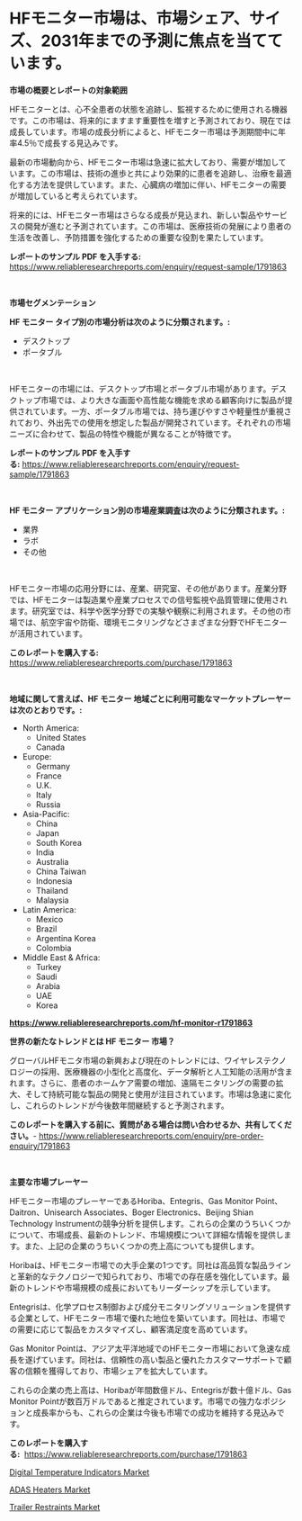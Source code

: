 <p><h1>HFモニター市場は、市場シェア、サイズ、2031年までの予測に焦点を当てています。</h1></p><p><strong>市場の概要とレポートの対象範囲</strong></p>
<p><p>HFモニターとは、心不全患者の状態を追跡し、監視するために使用される機器です。この市場は、将来的にますます重要性を増すと予測されており、現在では成長しています。市場の成長分析によると、HFモニター市場は予測期間中に年率4.5％で成長する見込みです。</p><p>最新の市場動向から、HFモニター市場は急速に拡大しており、需要が増加しています。この市場は、技術の進歩と共により効果的に患者を追跡し、治療を最適化する方法を提供しています。また、心臓病の増加に伴い、HFモニターの需要が増加していると考えられています。</p><p>将来的には、HFモニター市場はさらなる成長が見込まれ、新しい製品やサービスの開発が進むと予測されています。この市場は、医療技術の発展により患者の生活を改善し、予防措置を強化するための重要な役割を果たしています。</p></p>
<p><strong>レポートのサンプル PDF を入手する:</strong> <a href="https://www.reliableresearchreports.com/enquiry/request-sample/1791863">https://www.reliableresearchreports.com/enquiry/request-sample/1791863</a></p>
<p>&nbsp;</p>
<p><strong>市場セグメンテーション</strong></p>
<p><strong>HF モニター タイプ別の市場分析は次のように分類されます。:</strong></p>
<p><ul><li>デスクトップ</li><li>ポータブル</li></ul></p>
<p>&nbsp;</p>
<p><p>HFモニターの市場には、デスクトップ市場とポータブル市場があります。デスクトップ市場では、より大きな画面や高性能な機能を求める顧客向けに製品が提供されています。一方、ポータブル市場では、持ち運びやすさや軽量性が重視されており、外出先での使用を想定した製品が開発されています。それぞれの市場ニーズに合わせて、製品の特性や機能が異なることが特徴です。</p></p>
<p><strong>レポートのサンプル PDF を入手する:</strong>&nbsp;<a href="https://www.reliableresearchreports.com/enquiry/request-sample/1791863">https://www.reliableresearchreports.com/enquiry/request-sample/1791863</a></p>
<p>&nbsp;</p>
<p><strong> HF モニター アプリケーション別の市場産業調査は次のように分類されます。:</strong></p>
<p><ul><li>業界</li><li>ラボ</li><li>その他</li></ul></p>
<p>&nbsp;</p>
<p><p>HFモニター市場の応用分野には、産業、研究室、その他があります。産業分野では、HFモニターは製造業や産業プロセスでの信号監視や品質管理に使用されます。研究室では、科学や医学分野での実験や観察に利用されます。その他の市場では、航空宇宙や防衛、環境モニタリングなどさまざまな分野でHFモニターが活用されています。</p></p>
<p><strong>このレポートを購入する:</strong>&nbsp; <a href="https://www.reliableresearchreports.com/purchase/1791863">https://www.reliableresearchreports.com/purchase/1791863</a></p>
<p>&nbsp;</p>
<p><strong>地域に関して言えば、HF モニター 地域ごとに利用可能なマーケットプレーヤーは次のとおりです。:</strong></p>
<p><ul>
    <li>
        North America:
        <ul>
            <li>United States</li>
            <li>Canada</li>
        </ul>
    </li>
    <li>
        Europe:
        <ul>
            <li>Germany</li>
            <li>France</li>
            <li>U.K.</li>
            <li>Italy</li>
            <li>Russia</li>
        </ul>
    </li>
    <li>
        Asia-Pacific:
        <ul>
            <li>China</li>
            <li>Japan</li>
            <li>South Korea</li>
            <li>India</li>
            <li>Australia</li>
            <li>China Taiwan</li>
            <li>Indonesia</li>
            <li>Thailand</li>
            <li>Malaysia</li>
        </ul>
    </li>
    <li>
        Latin America:
        <ul>
            <li>Mexico</li>
            <li>Brazil</li>
            <li>Argentina Korea</li>
            <li>Colombia</li>
        </ul>
    </li>
    <li>
        Middle East & Africa:
        <ul>
            <li>Turkey</li>
            <li>Saudi</li>
            <li>Arabia</li>
            <li>UAE</li>
            <li>Korea</li>
        </ul>
    </li>
    </ul></p>
<p><strong><a href="https://www.reliableresearchreports.com/hf-monitor-r1791863">https://www.reliableresearchreports.com/hf-monitor-r1791863</a></strong>&nbsp;</p>
<p><strong>世界の新たなトレンドとは HF モニター 市場？</strong></p>
<p><p>グローバルHFモニタ市場の新興および現在のトレンドには、ワイヤレステクノロジーの採用、医療機器の小型化と高度化、データ解析と人工知能の活用が含まれます。さらに、患者のホームケア需要の増加、遠隔モニタリングの需要の拡大、そして持続可能な製品の開発と使用が注目されています。市場は急速に変化し、これらのトレンドが今後数年間継続すると予測されます。</p></p>
<p><strong>このレポートを購入する前に、質問がある場合は問い合わせるか、共有してください。</strong>- <a href="https://www.reliableresearchreports.com/enquiry/pre-order-enquiry/1791863">https://www.reliableresearchreports.com/enquiry/pre-order-enquiry/1791863</a></p>
<p>&nbsp;</p>
<p><strong>主要な市場プレーヤー</strong></p>
<p><p>HFモニター市場のプレーヤーであるHoriba、Entegris、Gas Monitor Point、Daitron、Unisearch Associates、Boger Electronics、Beijing Shian Technology Instrumentの競争分析を提供します。これらの企業のうちいくつかについて、市場成長、最新のトレンド、市場規模について詳細な情報を提供します。また、上記の企業のうちいくつかの売上高についても提供します。</p><p>Horibaは、HFモニター市場での大手企業の1つです。同社は高品質な製品ラインと革新的なテクノロジーで知られており、市場での存在感を強化しています。最新のトレンドや市場規模の成長においてもリーダーシップを示しています。</p><p>Entegrisは、化学プロセス制御および成分モニタリングソリューションを提供する企業として、HFモニター市場で優れた地位を築いています。同社は、市場での需要に応じて製品をカスタマイズし、顧客満足度を高めています。</p><p>Gas Monitor Pointは、アジア太平洋地域でのHFモニター市場において急速な成長を遂げています。同社は、信頼性の高い製品と優れたカスタマーサポートで顧客の信頼を獲得しており、市場シェアを拡大しています。</p><p>これらの企業の売上高は、Horibaが年間数億ドル、Entegrisが数十億ドル、Gas Monitor Pointが数百万ドルであると推定されています。市場での強力なポジションと成長率からも、これらの企業は今後も市場での成功を維持する見込みです。</p></p>
<p><strong>このレポートを購入する:</strong>&nbsp;&nbsp;<a href="https://www.reliableresearchreports.com/purchase/1791863">https://www.reliableresearchreports.com/purchase/1791863</a></p>
<p><p><a href="https://github.com/nicholepatriciadoylenwnrjr0/Market-Research-Report-List-1/blob/main/digital-temperature-indicators-market.md">Digital Temperature Indicators Market</a></p><p><a href="https://www.linkedin.com/pulse/adas-heaters-market-research-report-forecasted-period-from-2024-vgwif?trackingId=4U%2F3P6%2Bmw1vkl9AiDcApVg%3D%3D">ADAS Heaters Market</a></p><p><a href="https://www.linkedin.com/pulse/trailer-restraints-market-size-examines-its-scope-primary-focus-im5of?trackingId=NWB58ubp2F2xVAHVXZLQXQ%3D%3D">Trailer Restraints Market</a></p></p>